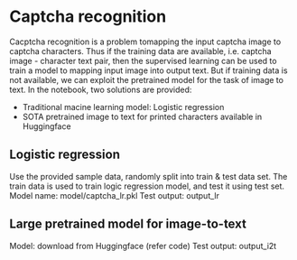 # Captcha recognition
Cacptcha recognition is a problem tomapping the input captcha image to captcha characters. Thus if the training data are available, i.e. captcha image - character text pair, then the supervised learning can be used to train a model to mapping input image into output text. But if training data is not available, we can exploit the pretrained model for the task of image to text. In the notebook, two solutions are provided:
+ Traditional macine learning model: Logistic regression
+ SOTA pretrained image to text for printed characters available in Huggingface

## Logistic regression
Use the provided sample data, randomly split into train & test data set. The train data is used to train logic regression model, and test it using test set.
Model name: model/captcha_lr.pkl
Test output: output_lr

## Large pretrained model for image-to-text
Model: download from Huggingface (refer code)
Test output: output_i2t

